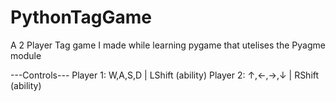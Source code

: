 # PythonTagGame
A 2 Player Tag game I made while learning pygame that utelises the Pyagme module

---Controls---
Player 1: W,A,S,D | LShift (ability)
Player 2: ↑,←,→,↓ | RShift (ability)
